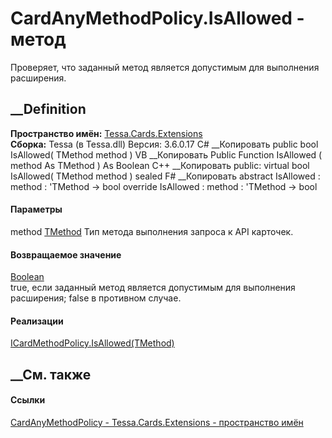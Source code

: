 # CardAnyMethodPolicy<TMethod>.IsAllowed - метод
Проверяет, что заданный метод является допустимым для выполнения расширения.
##  __Definition
 **Пространство имён:** [Tessa.Cards.Extensions](N_Tessa_Cards_Extensions.htm)  
 **Сборка:** Tessa (в Tessa.dll) Версия: 3.6.0.17
C# __Копировать
     public bool IsAllowed(
    	TMethod method
    )
VB __Копировать
     Public Function IsAllowed ( 
    	method As TMethod
    ) As Boolean
C++ __Копировать
     public:
    virtual bool IsAllowed(
    	TMethod method
    ) sealed
F# __Копировать
     abstract IsAllowed : 
            method : 'TMethod -> bool 
    override IsAllowed : 
            method : 'TMethod -> bool 
#### Параметры
method [TMethod](T_Tessa_Cards_Extensions_CardAnyMethodPolicy_1.htm)
    Тип метода выполнения запроса к API карточек.
#### Возвращаемое значение
[Boolean](https://learn.microsoft.com/dotnet/api/system.boolean)  
true, если заданный метод является допустимым для выполнения расширения; false
в противном случае.
#### Реализации
[ICardMethodPolicy<TMethod>.IsAllowed(TMethod)](M_Tessa_Cards_Extensions_ICardMethodPolicy_1_IsAllowed.htm)  
##  __См. также
#### Ссылки
[CardAnyMethodPolicy<TMethod> \-
](T_Tessa_Cards_Extensions_CardAnyMethodPolicy_1.htm)
[Tessa.Cards.Extensions - пространство имён](N_Tessa_Cards_Extensions.htm)
